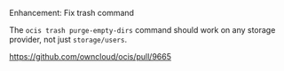 Enhancement: Fix trash command

The `ocis trash purge-empty-dirs` command should work on any storage provider, not just `storage/users`.

https://github.com/owncloud/ocis/pull/9665
